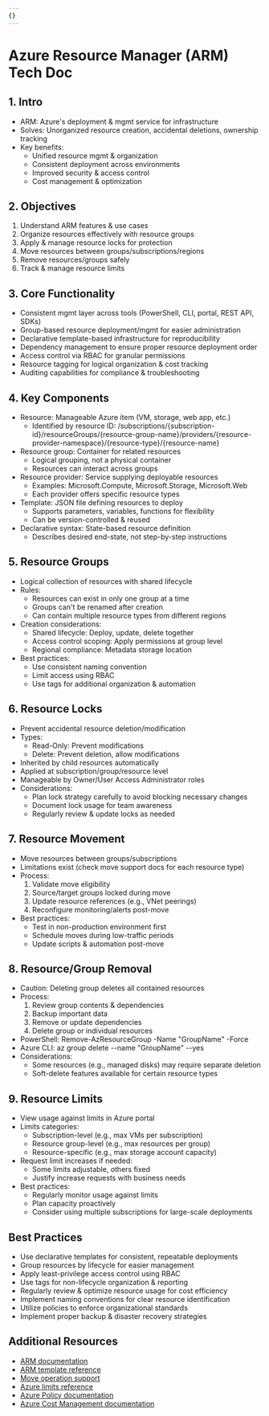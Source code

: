 ```yaml
---
{}
---
```

# Azure Resource Manager (ARM) Tech Doc

## 1. Intro
- ARM: Azure's deployment & mgmt service for infrastructure
- Solves: Unorganized resource creation, accidental deletions, ownership tracking
- Key benefits: 
  * Unified resource mgmt & organization
  * Consistent deployment across environments
  * Improved security & access control
  * Cost management & optimization

## 2. Objectives
1. Understand ARM features & use cases
2. Organize resources effectively with resource groups
3. Apply & manage resource locks for protection
4. Move resources between groups/subscriptions/regions
5. Remove resources/groups safely
6. Track & manage resource limits

## 3. Core Functionality
- Consistent mgmt layer across tools (PowerShell, CLI, portal, REST API, SDKs)
- Group-based resource deployment/mgmt for easier administration
- Declarative template-based infrastructure for reproducibility
- Dependency management to ensure proper resource deployment order
- Access control via RBAC for granular permissions
- Resource tagging for logical organization & cost tracking
- Auditing capabilities for compliance & troubleshooting

## 4. Key Components
- Resource: Manageable Azure item (VM, storage, web app, etc.)
  * Identified by resource ID: /subscriptions/{subscription-id}/resourceGroups/{resource-group-name}/providers/{resource-provider-namespace}/{resource-type}/{resource-name}
- Resource group: Container for related resources
  * Logical grouping, not a physical container
  * Resources can interact across groups
- Resource provider: Service supplying deployable resources
  * Examples: Microsoft.Compute, Microsoft.Storage, Microsoft.Web
  * Each provider offers specific resource types
- Template: JSON file defining resources to deploy
  * Supports parameters, variables, functions for flexibility
  * Can be version-controlled & reused
- Declarative syntax: State-based resource definition
  * Describes desired end-state, not step-by-step instructions

## 5. Resource Groups
- Logical collection of resources with shared lifecycle
- Rules:
  * Resources can exist in only one group at a time
  * Groups can't be renamed after creation
  * Can contain multiple resource types from different regions
- Creation considerations:
  * Shared lifecycle: Deploy, update, delete together
  * Access control scoping: Apply permissions at group level
  * Regional compliance: Metadata storage location
- Best practices:
  * Use consistent naming convention
  * Limit access using RBAC
  * Use tags for additional organization & automation

## 6. Resource Locks
- Prevent accidental resource deletion/modification
- Types: 
  * Read-Only: Prevent modifications
  * Delete: Prevent deletion, allow modifications
- Inherited by child resources automatically
- Applied at subscription/group/resource level
- Manageable by Owner/User Access Administrator roles
- Considerations:
  * Plan lock strategy carefully to avoid blocking necessary changes
  * Document lock usage for team awareness
  * Regularly review & update locks as needed

## 7. Resource Movement
- Move resources between groups/subscriptions
- Limitations exist (check move support docs for each resource type)
- Process:
  1. Validate move eligibility
  2. Source/target groups locked during move
  3. Update resource references (e.g., VNet peerings)
  4. Reconfigure monitoring/alerts post-move
- Best practices:
  * Test in non-production environment first
  * Schedule moves during low-traffic periods
  * Update scripts & automation post-move

## 8. Resource/Group Removal
- Caution: Deleting group deletes all contained resources
- Process:
  1. Review group contents & dependencies
  2. Backup important data
  3. Remove or update dependencies
  4. Delete group or individual resources
- PowerShell: Remove-AzResourceGroup -Name "GroupName" -Force
- Azure CLI: az group delete --name "GroupName" --yes
- Considerations:
  * Some resources (e.g., managed disks) may require separate deletion
  * Soft-delete features available for certain resource types

## 9. Resource Limits
- View usage against limits in Azure portal
- Limits categories:
  * Subscription-level (e.g., max VMs per subscription)
  * Resource group-level (e.g., max resources per group)
  * Resource-specific (e.g., max storage account capacity)
- Request limit increases if needed:
  * Some limits adjustable, others fixed
  * Justify increase requests with business needs
- Best practices:
  * Regularly monitor usage against limits
  * Plan capacity proactively
  * Consider using multiple subscriptions for large-scale deployments

## Best Practices
- Use declarative templates for consistent, repeatable deployments
- Group resources by lifecycle for easier management
- Apply least-privilege access control using RBAC
- Use tags for non-lifecycle organization & reporting
- Regularly review & optimize resource usage for cost efficiency
- Implement naming conventions for clear resource identification
- Utilize policies to enforce organizational standards
- Implement proper backup & disaster recovery strategies

## Additional Resources
- [ARM documentation](https://docs.microsoft.com/en-us/azure/azure-resource-manager/)
- [ARM template reference](https://docs.microsoft.com/en-us/azure/templates/)
- [Move operation support](https://docs.microsoft.com/en-us/azure/azure-resource-manager/management/move-support-resources)
- [Azure limits reference](https://docs.microsoft.com/en-us/azure/azure-subscription-service-limits)
- [Azure Policy documentation](https://docs.microsoft.com/en-us/azure/governance/policy/)
- [Azure Cost Management documentation](https://docs.microsoft.com/en-us/azure/cost-management-billing/)